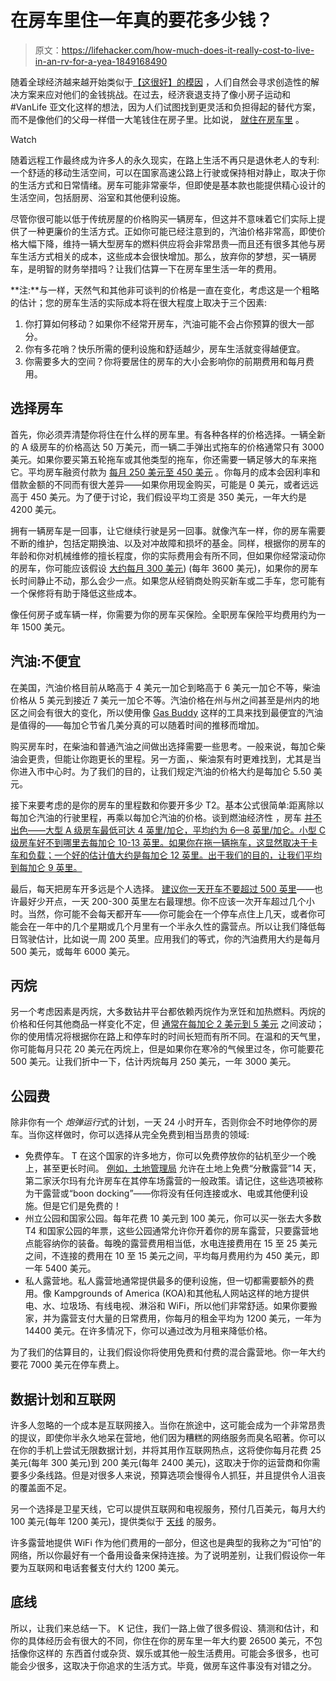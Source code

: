 # 在房车里住一年真的要花多少钱？

> 原文：<https://lifehacker.com/how-much-does-it-really-cost-to-live-in-an-rv-for-a-yea-1849168490>

随着全球经济越来越开始类似于[【这很好】的模因](https://www.theverge.com/2016/5/5/11592622/this-is-fine-meme-comic) ，人们自然会寻求创造性的解决方案来应对他们的金钱挑战。在过去，经济衰退支持了像小房子运动和#VanLife 亚文化这样的想法，因为人们试图找到更灵活和负担得起的替代方案，而不是像他们的父母一样借一大笔钱住在房子里。比如说， [就住在房车里](https://lifehacker.com/the-beginners-guide-to-buying-the-right-rv-1845420383) 。

Watch

随着远程工作最终成为许多人的永久现实，在路上生活不再只是退休老人的专利:一个舒适的移动生活空间，可以在国家高速公路上行驶或保持相对静止，取决于你的生活方式和日常情绪。房车可能非常豪华，但即使是基本款也能提供精心设计的生活空间，包括厨房、浴室和其他便利设施。

尽管你很可能以低于传统房屋的价格购买一辆房车，但这并不意味着它们实际上提供了一种更廉价的生活方式。正如你可能已经注意到的，汽油价格非常高，即使价格大幅下降，维持一辆大型房车的燃料供应将会非常昂贵—而且还有很多其他与房车生活方式相关的成本，这些成本会很快增加。那么，放弃你的梦想，买一辆房车，是明智的财务举措吗？让我们估算一下在房车里生活一年的费用。

**注:**与一样，天然气和其他非可谈判的价格是一直在变化，考虑这是一个粗略的估计；您的房车生活的实际成本将在很大程度上取决于三个因素:

1.  你打算如何移动？如果你不经常开房车，汽油可能不会占你预算的很大一部分。
2.  你有多花哨？快乐所需的便利设施和舒适越少，房车生活就变得越便宜。
3.  你需要多大的空间？你将要居住的房车的大小会影响你的前期费用和每月费用。

## 选择房车

首先，你必须弄清楚你将住在什么样的房车里。有各种各样的价格选择。一辆全新的 A 级房车的价格高达 50 万美元，而一辆二手弹出式拖车的价格通常只有 3000 美元。如果你要买第五轮拖车或其他类型的拖车，你还需要一辆足够大的车来拖它。平均房车融资付款为 [每月 250 美元至 450 美元](https://drivinvibin.com/2021/09/02/rv-monthly-payment/) 。你每月的成本会因利率和借款金额的不同而有很大差异——如果你用现金购买，可能是 0 美元，或者远远高于 450 美元。为了便于讨论，我们假设平均工资是 350 美元，一年大约是 4200 美元。

拥有一辆房车是一回事，让它继续行驶是另一回事。就像汽车一样，你的房车需要不断的维护，包括定期换油、以及对冲故障和损坏的基金。同样，根据你的房车的年龄和你对机械维修的擅长程度，你的实际费用会有所不同，但如果你经常滚动你的房车，你可能应该假设 [大约每月 300 美元](https://rvlove.com/planning/the-real-cost-of-rv-ownership-after-6-years-and-2-rvs-heres-what-we-spent-on-rv-repairs-maintenance-and-depreciation/#:~:text=Total%20RV%20Repair%20%26%20Maintenance%20Costs%20over%206%20Years&text=Total%20RV%20Costs%20for%20Repair,%24862%2Fmo%20RV%20%232)) (每年 3600 美元)，如果你的房车长时间静止不动，那么会少一点。如果您从经销商处购买新车或二手车，您可能有一个保修将有助于降低这些成本。

像任何房子或车辆一样，你需要为你的房车买保险。全职房车保险平均费用约为一年 1500 美元。

## 汽油:不便宜

在美国，汽油价格目前从略高于 4 美元一加仑到略高于 6 美元一加仑不等，柴油价格从 5 美元到接近 7 美元一加仑不等。汽油价格在州与州之间甚至是州内的地区之间会有很大的变化，所以使用像 [Gas Buddy](https://www.gasbuddy.com/) 这样的工具来找到最便宜的汽油是值得的——每加仑节省几美分真的可以随着时间的推移而增加。

购买房车时，在柴油和普通汽油之间做出选择需要一些思考。一般来说，每加仑柴油会更贵，但能让你跑更长的里程。另一方面，、柴油泵有时更难找到，尤其是当你进入市中心时。为了我们的目的，让我们规定汽油的价格大约是每加仑 5.50 美元。

接下来要考虑的是你的房车的里程数和你要开多少 T2。基本公式很简单:距离除以每加仑汽油的行驶里程，再乘以每加仑汽油的价格。谈到燃油经济性 ，房车 [并不出色——大型 A 级房车最低可达 4 英里/加仑，平均约为 6—8 英里/加仑。小型 C 级房车好不到哪里去每加仑 10-13 英里。如果你在拖一辆拖车，这显然取决于卡车和负载；一个好的估计值大约是每加仑 12 英里。出于我们的目的，让我们平均到每加仑 9 英里。](https://rvshare.com/blog/rv-gas/)

最后，每天把房车开多远是个人选择。 [建议你一天开车不要超过 500 英里](https://justdownsize.com/how-far-can-you-drive-an-rv-in-a-day/)——也许最好少开点，一天 200-300 英里左右最理想。你不应该一次开车超过几个小时。当然，你可能不会每天都开车——你可能会在一个停车点住上几天，或者你可能会在一年中的几个星期或几个月里有一个半永久性的露营点。所以让我们降低每日驾驶估计，比如说一周 200 英里。应用我们的等式，你的汽油费用大约是每月 500 美元，或每年 6000 美元。

## 丙烷

另一个考虑因素是丙烷，大多数钻井平台都依赖丙烷作为烹饪和加热燃料。丙烷的价格和任何其他商品一样变化不定，但 [通常在每加仑 2 美元到 5 美元](https://www.thumbtack.com/p/propane-prices) 之间波动；你的使用情况将根据你在路上和停车时的时间长短而有所不同。在温和的天气里，你可能每月只花 20 美元在丙烷上，但是如果你在寒冷的气候里过冬，你可能要花 500 美元。让我们折中一下，估计丙烷每月 250 美元，一年 3000 美元。

## 公园费

除非你有一个 *炮弹运行*式的计划，一天 24 小时开车，否则你会不时地停你的房车。当你这样做时，你可以选择从完全免费到相当昂贵的领域:

*   免费停车。 T 在这个国家的许多地方，你可以免费停放你的钻机至少一个晚上，甚至更长时间。 [例如，土地管理局](https://www.blm.gov/programs/recreation/camping) 允许在土地上免费“分散露营”14 天，第二家沃尔玛有允许房车在其停车场露营的一般政策。请记住，这些选项被称为干露营或“boon docking”——你将没有任何连接或水、电或其他便利设施。但是它们是免费的！
*   州立公园和国家公园。每年花费 10 美元到 100 美元，你可以买一张去大多数 T4 和国家公园的年票，这些公园通常允许你开着你的房车露营，只要露营地点能容纳你的装备。每晚的露营费用相当低，水电连接费用在 15 至 25 美元之间，不连接的费用在 10 至 15 美元之间，平均每月费用约为 450 美元，即一年 5400 美元。
*   私人露营地。私人露营地通常提供最多的便利设施，但一切都需要额外的费用。像 Kampgrounds of America (KOA)和其他私人网站这样的地方提供电、水、垃圾场、有线电视、淋浴和 WiFi，所以他们非常舒适。如果你要搬家，并为露营支付大量的日常费用，你每月的租金平均为 1200 美元，一年为 14400 美元。在许多情况下，你可以通过改为月租来降低价格。

为了我们的估算目的，让我们假设你将使用免费和付费的混合露营地。你一年大约要花 7000 美元在停车费上。

## 数据计划和互联网

许多人忽略的一个成本是互联网接入。当你在旅途中，这可能会成为一个非常昂贵的提议，即使你半永久地呆在营地，他们因为糟糕的网络服务而臭名昭著。你可以在你的手机上尝试无限数据计划，并将其用作互联网热点，这将使你每月花费 25 美元(每年 300 美元)到 200 美元(每年 2400 美元)，这取决于你的运营商和你需要多少条线路。但是对很多人来说，预算选项会慢得令人抓狂，并且提供令人沮丧的覆盖面不足。

另一个选择是卫星天线，它可以提供互联网和电视服务，预付几百美元，每月大约 100 美元(每年 1200 美元)，提供类似于 [天线](https://www.dishformyrv.com/) 的服务。

许多露营地提供 WiFi 作为他们费用的一部分，但这也是典型的我称之为“可怕”的网络，所以你最好有一个备用设备来保持连接。为了说明差别，让我们假设你一年要为互联网和电话套餐支付大约 1200 美元。

## 底线

所以，让我们来总结一下。 K 记住，我们一路上做了很多假设、猜测和估计，和你的具体经历会有很大的不同，你住在你的房车里一年大约要 26500 美元，不包括像你这样的 东西首付或杂货、娱乐或其他一般生活费用。可能会多很多，也可能会少很多，这取决于你追求的生活方式。毕竟，做房车这件事没有对错之分。